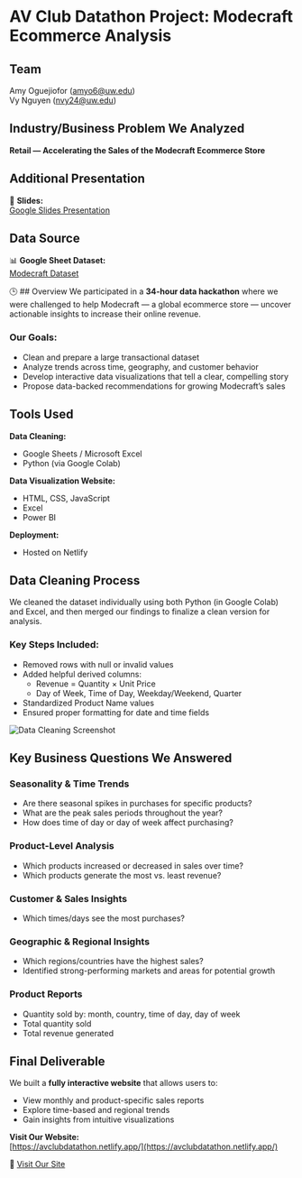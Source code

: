 # AV Club Datathon Project: Modecraft Ecommerce Analysis

## Team
Amy Oguejiofor (amyo6@uw.edu)  
Vy Nguyen (nvy24@uw.edu)

## Industry/Business Problem We Analyzed
**Retail — Accelerating the Sales of the Modecraft Ecommerce Store**


## Additional Presentation
🔗 **Slides:**  
[Google Slides Presentation](https://docs.google.com/presentation/d/1yDQcFMRH7naa-LOqvFEFqCYHMODQoQ8TQbU729rOLCI/edit?usp=sharing)


## Data Source
📊 **Google Sheet Dataset:**  
[Modecraft Dataset](https://docs.google.com/spreadsheets/d/14JpdZtBkG8mJtfRjrk01R-sQ1WPGgLJXKzZThHx-Zi8/edit?usp=sharing)


🕒 ## Overview
We participated in a **34-hour data hackathon** where we were challenged to help Modecraft — a global ecommerce store — uncover actionable insights to increase their online revenue.

### Our Goals:
- Clean and prepare a large transactional dataset  
- Analyze trends across time, geography, and customer behavior  
- Develop interactive data visualizations that tell a clear, compelling story  
- Propose data-backed recommendations for growing Modecraft’s sales

## Tools Used

**Data Cleaning:**
- Google Sheets / Microsoft Excel  
- Python (via Google Colab)

**Data Visualization Website:**
- HTML, CSS, JavaScript  
- Excel  
- Power BI  

**Deployment:**  
- Hosted on Netlify


## Data Cleaning Process
We cleaned the dataset individually using both Python (in Google Colab) and Excel, and then merged our findings to finalize a clean version for analysis.  

### Key Steps Included:
- Removed rows with null or invalid values  
- Added helpful derived columns:
  - Revenue = Quantity × Unit Price
  - Day of Week, Time of Day, Weekday/Weekend, Quarter  
- Standardized Product Name values  
- Ensured proper formatting for date and time fields

![Data Cleaning Screenshot](https://github.com/user-attachments/assets/7bbaffd4-e8e0-4f07-9f01-8f08343cf4b9)

## Key Business Questions We Answered

### Seasonality & Time Trends
- Are there seasonal spikes in purchases for specific products?  
- What are the peak sales periods throughout the year?  
- How does time of day or day of week affect purchasing?

### Product-Level Analysis
- Which products increased or decreased in sales over time?  
- Which products generate the most vs. least revenue?

### Customer & Sales Insights
- Which times/days see the most purchases?

### Geographic & Regional Insights
- Which regions/countries have the highest sales?  
- Identified strong-performing markets and areas for potential growth

### Product Reports
- Quantity sold by: month, country, time of day, day of week  
- Total quantity sold  
- Total revenue generated


## Final Deliverable
We built a **fully interactive website** that allows users to:
- View monthly and product-specific sales reports  
- Explore time-based and regional trends  
- Gain insights from intuitive visualizations

**Visit Our Website:**  
[https://avclubdatathon.netlify.app/](https://avclubdatathon.netlify.app/)


🔗 [Visit Our Site](https://avclubdatathon.netlify.app/) 
